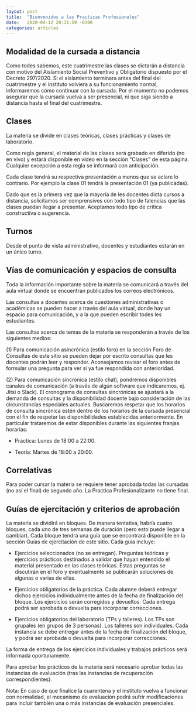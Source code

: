 ```yaml
---
layout: post
title:  "Bienvenidos a las Practicas Profesionales"
date:   2020-04-12 20:31:59 -0300
categories: articles
---
```

## Modalidad de la cursada a distancia

Como todes sabemos, este cuatrimestre las clases se dictarán a distancia con
motivo del Aislamiento Social Preventivo y Obligatorio dispuesto por el Decreto
297/2020. Si el aislamiento terminara antes del final del cuatrimestre y el
instituto volviera a su funcionamiento normal, informaremos cómo continuar con
la cursada. Por el momento no podemos asegurar que la cursada vuelva a ser
presencial, ni que siga siendo a distancia hasta el final del cuatrimestre.

## Clases

La materia se divide en clases teóricas, clases prácticas y clases de
laboratorio.

Como regla general, el material de las clases será grabado en diferido
(no en vivo) y estará disponible en video en la sección "Clases" de
esta página. Cualquier excepción a esta regla se informará con anticipación.

Cada clase tendrá su respectiva presentación a menos que se aclare lo contrario.
Por ejemplo la clase 01 tendrá la presentación 01 (ya publicadas).

Dado que es la primera vez que la mayoría de les docentes dicta cursos a
distancia, solicitamos ser comprensives con todo tipo de falencias que las
clases puedan llegar a presentar. Aceptamos todo tipo de crítica constructiva o
sugerencia.

## Turnos

Desde el punto de vista administrativo, docentes y estudiantes estarán en un
único turno.

## Vías de comunicación y espacios de consulta

Toda la información importante sobre la materia se comunicará a través del aula
virtual donde se encuentran publicados los correos electrónicos.

Las consultas a docentes acerca de cuestiones administrativas o académicas se
pueden hacer a través del aula virtual, donde hay un espacio para comunicación,
y a la que pueden escribir todes les estudiantes.

Las consultas acerca de temas de la materia se responderán a través de los
siguientes medios:

(1) Para comunicación asincrónica (estilo foro) en la sección Foro de Consultas
de este sitio se pueden dejar por escrito consultas que les docentes podrán
leer y responder. Aconsejamos revisar el foro antes de formular una pregunta
para ver si ya fue respondida con anterioridad.

(2) Para comunicación sincrónica (estilo chat), pondremos disponibles canales
de comunicación (a través de algún software que indicaremos, ej. Jitsi o Slack).
 El cronograma de consultas sincrónicas se ajustará a la demanda de consultas y
 la disponibilidad docente bajo consideración de las circunstancias especiales
 actuales. Buscaremos respetar que los horarios de consulta sincrónica estén
 dentro de los horarios de la cursada presencial con el fin de respetar las
 disponibilidades establecidas anteriormente. En particular trataremos de estar
 disponibles durante las siguientes franjas horarias:

- Practica: Lunes de 18:00 a 22:00.

- Teoría: Martes de 18:00 a 20:00.

## Correlativas

Para poder cursar la materia se requiere tener aprobada todas las cursadas
(no así el final) de segundo año. La Practica Profesionalizante no tiene final.

## Guías de ejercitación y criterios de aprobación

La materia se dividirá en bloques. De manera tentativa, habría cuatro bloques,
cada uno de tres semanas de duración (pero esto puede llegar a cambiar). Cada
bloque tendrá una guía que se encontrará disponible en la sección Guías de
ejercitación de este sitio. Cada guía incluye:

- Ejercicios seleccionados (no se entregan). Preguntas teóricas y ejercicios
prácticos destinados a validar que hayan entendido el material presentado en
las clases teóricas. Estas preguntas se discutirán en el foro y eventualmente
se publicarán soluciones de algunas o varias de ellas.

- Ejercicios obligatorios de la práctica. Cada alumne deberá entregar dichos
ejercicios individualmente antes de la fecha de finalización del bloque. Los
ejercicios serán corregidos y devueltos. Cada entrega podrá ser aprobada o
devuelta para incorporar correcciones.

- Ejercicios obligatorios del laboratorio (TPs y talleres). Los TPs son
grupales (en grupos de 3 personas). Los talleres son individuales. Cada
instancia se debe entregar antes de la fecha de finalización del bloque, y
podrá ser aprobada o devuelta para incorporar correcciones.

La forma de entrega de los ejercicios individuales y trabajos prácticos será
informada oportunamente.

Para aprobar los prácticos de la materia será necesario aprobar todas las
instancias de evaluación (tras las instancias de recuperación correspondientes).

Nota: En caso de que finalice la cuarentena y el instituto vuelva a funcionar
con normalidad, el mecanismo de evaluación podrá sufrir modificaciones para
incluir también una o más instancias de evaluación presenciales.
